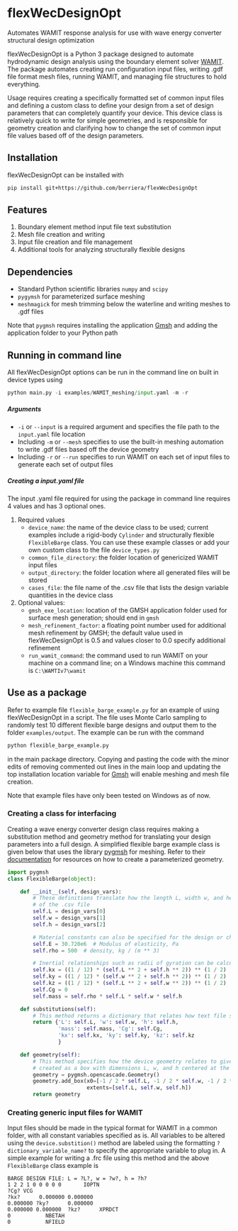 # flexWecDesignOpt
Automates WAMIT response analysis for use with wave energy converter structural design optimization

flexWecDesignOpt is a Python 3 package designed to automate hydrodynamic design analysis using the boundary element 
solver [WAMIT](http://wamit.com/). The package automates creating run configuration input files, writing .gdf file 
format mesh files, running WAMIT, and managing file structures to hold everything.

Usage requires creating a specifically formatted set of common input files and defining a custom class to define 
your design from a set of design parameters that can completely quantify your device. This device class is relatively 
quick to write for simple geometries, and is responsible for geometry creation and clarifying how to change the set of common input file values based off of the design parameters.

## Installation
flexWecDesignOpt can be installed with
```bash
pip install git+https://github.com/berriera/flexWecDesignOpt
```

## Features
1. Boundary element method input file text substitution
2. Mesh file creation and writing
3. Input file creation and file management
4. Additional tools for analyzing structurally flexible designs

## Dependencies
* Standard Python scientific libraries `numpy` and `scipy`
* `pygymsh` for parameterized surface meshing
* `meshmagick` for mesh trimming below the waterline and writing meshes to .gdf files

Note that `pygmsh` requires installing the application [Gmsh](http://gmsh.info/) and adding the application folder to your Python path


## Running in command line
All flexWecDesignOpt options can be run in the command line on built in device types using
```python
python main.py -i examples/WAMIT_meshing/input.yaml -m -r
```
##### Arguments
* `-i` or `--input` is a required argument and specifies the file path to the `input.yaml` file location
* Including `-m` or `--mesh` specifies to use the built-in meshing automation to write .gdf files based off the device geometry
* Including `-r` or `--run` specifies to run WAMIT on each set of input files to generate each set of output files

##### Creating a input.yaml file
The input .yaml file required for using the package in command line requires 4 values and has 3 optional ones.
1. Required values
    * `device_name`: the name of the device class to be used; current examples include a rigid-body `Cylinder` and
 structurally flexible `FlexibleBarge` class. You can use these example classes or add your own custom class to the file
 `device_types.py`
    * `common_file_directory`: the folder location of genericized WAMIT input files
    * `output_directory`: the folder location where all generated files will be stored
    * `cases_file`: the file name of the .csv file that lists the design variable quantities in the device class
2. Optional values:
    * `gmsh_exe_location`: location of the GMSH application folder used for surface mesh generation; should end 
    in `gmsh`
    * `mesh_refinement_factor`: a floating point number used for additional mesh refinement by GMSH; the default value 
    used in flexWecDesignOpt is 0.5 and values closer to 0.0 specify additional refinement
    * `run_wamit_command`: the command used to run WAMIT on your machine on a command line; on a Windows machine this 
    command is `C:\WAMTIv7\wamit`

## Use as a package
Refer to example file `flexible_barge_example.py` for an example of using flexWecDesignOpt in a script. The file uses 
Monte Carlo sampling to randomly test 10 different flexible barge designs and output them to the folder 
`examples/output`. The example can be run with the command
```bash
python flexible_barge_example.py
```
in the main package directory. Copying and pasting the code with the minor edits of removing commented out lines in the 
main loop and updating the top installation location variable for [Gmsh](http://gmsh.info/) will enable meshing and 
mesh file creation.

Note that example files have only been tested on Windows as of now.

### Creating a class for interfacing
Creating a wave energy converter design class requires making a substitution method and geometry method for translating
your design parameters into a full design. A simplified flexible barge example class is given below that uses the library 
[pygmsh](https://pypi.org/project/pygmsh/) for meshing. Refer to their 
[documentation](https://pygmsh.readthedocs.io/en/latest/index.html) for resources on how to create a parameterized geometry.

```python
import pygmsh
class FlexibleBarge(object):

    def __init__(self, design_vars):
        # These definitions translate how the length L, width w, and height h of the barge are translated from each row
        # of the .csv file
        self.L = design_vars[0]
        self.w = design_vars[1]
        self.h = design_vars[2]

        # Material constants can also be specified for the design or changed based on chosen values
        self.E = 30.720e6  # Modulus of elasticity, Pa
        self.rho = 500  # density, kg / (m ** 3)

        # Inertial relationships such as radii of gyration can be calculated using input values like this
        self.kx = ((1 / 12) * (self.L ** 2 + self.h ** 2)) ** (1 / 2)
        self.ky = ((1 / 12) * (self.w ** 2 + self.h ** 2)) ** (1 / 2)
        self.kz = ((1 / 12) * (self.L ** 2 + self.w ** 2)) ** (1 / 2)
        self.Cg = 0
        self.mass = self.rho * self.L * self.w * self.h

    def substitutions(self):
        # This method returns a dictionary that relates how text file substitutions correspond to device quantities
        return {'L': self.L, 'w': self.w, 'h': self.h, 
                'mass': self.mass, 'Cg': self.Cg, 
                'kx': self.kx, 'ky': self.ky, 'kz': self.kz
                }

    def geometry(self):
        # This method specifies how the device geometry relates to given input variables. For example, the barge is 
        # created as a box with dimensions L, w, and h centered at the origin
        geometry = pygmsh.opencascade.Geometry()
        geometry.add_box(x0=[-1 / 2 * self.L, -1 / 2 * self.w, -1 / 2 * self.h],
                         extents=[self.L, self.w, self.h])
        return geometry
```

### Creating generic input files for WAMIT
Input files should be made in the typical format for WAMIT in a common folder, with all constant variables specified as
is. All variables to be altered using the `device.substition()` method are labeled using the formatting 
`?dictionary_variable_name?` to specify the appropriate variable to plug in. A simple example for writing a .frc file
using this method and the above `FlexibleBarge` class example is
```text
BARGE DESIGN FILE: L = ?L?, w = ?w?, h = ?h?
1 2 2 1 0 0 0 0 0       IOPTN
?Cg? VCG
?kx? 	  0.000000 0.000000
0.000000 ?ky? 	   0.000000
0.000000 0.000000  ?kz?      XPRDCT
0           NBETAH
0           NFIELD
```